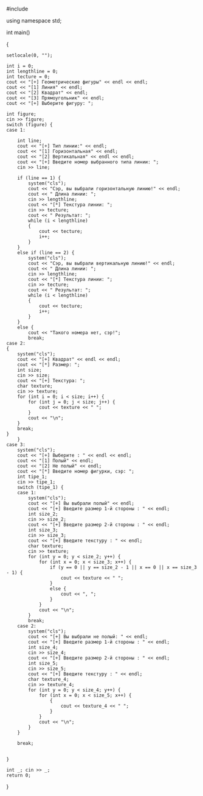 #include <iostream>

using namespace std;


int main()

{

    setlocale(0, "");

    int i = 0;
    int lengthline = 0;
    int tecture = 0;
    cout << "[+] Геометрические фигуры" << endl << endl;
    cout << "[1] Линия" << endl;
    cout << "[2] Квадрат" << endl;
    cout << "[3] Прямоугольник" << endl;
    cout << "[+] Выберите фигуру: ";

    int figure;
    cin >> figure;
    switch (figure) {
    case 1:

        int line;
        cout << "[+] Тип линии:" << endl;
        cout << "[1] Горизонтальная" << endl;
        cout << "[2] Вертикальная" << endl << endl;
        cout << "[+] Введите номер выбранного типа линии: ";
        cin >> line;

        if (line == 1) {
            system("cls");
            cout << "Сэр, вы выбрали горизонтальную линию!" << endl;
            cout << " Длина линии: ";
            cin >> lengthline;
            cout << "[*] Текстура линии: ";
            cin >> tecture;
            cout << " Результат: ";
            while (i < lengthline)
            {
                cout << tecture;
                i++;
            }
        }
        else if (line == 2) {
            system("cls");
            cout << "Сэр, вы выбрали вертикальную линию!" << endl;
            cout << " Длина линии: ";
            cin >> lengthline;
            cout << "[*] Текстура линии: ";
            cin >> tecture;
            cout << " Результат: ";
            while (i < lengthline)
            {
                cout << tecture;
                i++;
            }
        }
        else {
            cout << "Такого номера нет, сэр!";
            break;
    case 2:
    {
        system("cls");
        cout << "[+] Квадрат" << endl << endl;
        cout << "[*] Размер: ";
        int size;
        cin >> size;
        cout << "[+] Текстура: ";
        char texture;
        cin >> texture;
        for (int i = 0; i < size; i++) {
            for (int j = 0; j < size; j++) {
                cout << texture << " ";
            }
            cout << "\n";
        }
        break;
    }
        }
    case 3:
        system("cls");
        cout << "[+] Выберите : " << endl << endl;
        cout << "[1] Полый" << endl;
        cout << "[2] Не полый" << endl;
        cout << "[*] Введите номер фигурки, сэр: ";
        int tipe_1;
        cin >> tipe_1;
        switch (tipe_1) {
        case 1:
            system("cls");
            cout << "[+] Вы выбрали полый" << endl;
            cout << "[+] Введите размер 1-й стороны : " << endl;
            int size_2;
            cin >> size_2;
            cout << "[+] Введите размер 2-й стороны : " << endl;
            int size_3;
            cin >> size_3;
            cout << "[+] Введите текстуру : " << endl;
            char texture;
            cin >> texture;
            for (int y = 0; y < size_2; y++) {
                for (int x = 0; x < size_3; x++) {
                    if (y == 0 || y == size_2 - 1 || x == 0 || x == size_3 - 1) {
                        cout << texture << " ";
                    }
                    else {
                        cout << ", ";
                    }
                }
                cout << "\n";
            }
            break;
        case 2:
            system("cls");
            cout << "[+] Вы выбрали не полый: " << endl;
            cout << "[+] Введите размер 1-й стороны : " << endl;
            int size_4;
            cin >> size_4;
            cout << "[+] Введите размер 2-й стороны : " << endl;
            int size_5;
            cin >> size_5;
            cout << "[+] Введите текстуру : " << endl;
            char texture_4;
            cin >> texture_4;
            for (int y = 0; y < size_4; y++) {
                for (int x = 0; x < size_5; x++) {
                    {
                        cout << texture_4 << " ";
                    }
                }
                cout << "\n";
            }
        }

        break;


    }

    int _; cin >> _;
    return 0;
}
